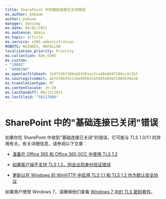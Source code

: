```yaml
---
title: SharePoint 中的基础连接已关闭错误
ms.author: pebaum
author: pebaum
manager: dansimp
ms.date: 04/01/2021
ms.audience: Admin
ms.topic: article
ms.service: o365-administration
ROBOTS: NOINDEX, NOFOLLOW
localization_priority: Priority
ms.collection: Adm_O365
ms.custom:
- "10802"
- "9006390"
ms.openlocfilehash: 1b4f336f389eb6fd81ac2ca40e6047184cc4c1bf
ms.sourcegitcommit: ab75f66355116e995b3cb5505465b31989339e28
ms.translationtype: HT
ms.contentlocale: zh-CN
ms.lasthandoff: 08/13/2021
ms.locfileid: "58317686"
---
```

# <a name="the-underlying-connection-was-closed-error-in-sharepoint"></a>SharePoint 中的"基础连接已关闭"错误

如果你在 SharePoint 中收到"基础连接已关闭"的错误，它可能与 TLS 1.0/1.1 的弃用有关。有关详细信息，请参阅以下文章：

- [准备在 Office 365 和 Office 365 GCC 中使用 TLS 1.2](https://docs.microsoft.com/microsoft-365/compliance/prepare-tls-1.2-in-office-365)

- [如果客户端不支持 TLS 1.2，则会出现身份验证错误](https://review.docs.microsoft.com/sharepoint/troubleshoot/administration/authentication-errors-tls12-support)

- [更新以在 Windows 的 WinHTTP 中启用 TLS 1.1 和 TLS 1.2 作为默认安全协议](https://support.microsoft.com/topic/update-to-enable-tls-1-1-and-tls-1-2-as-default-secure-protocols-in-winhttp-in-windows-c4bd73d2-31d7-761e-0178-11268bb10392)

如果用户使用 Windows 7，请确保他们查看 [Windows 7 中的 TLS 密码套件](https://docs.microsoft.com/windows/win32/secauthn/tls-cipher-suites-in-windows-7)。
